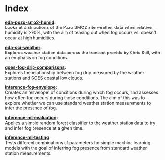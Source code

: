 # Index 

__[eda-pozo-smo2-humid](eda-pozo-smo2-humid.ipynb):__   
Looks at distributions of the Pozo SMO2 site weather data when relative humidity is >90%, with the aim of teasing out when fog occurs vs. doesn't occur at high humidities. 

__[eda-sci-weather](eda-sci-weather.ipynb):__    
Explores weather station data across the transect provide by Chris Still, with an emphasis on fog conditions.  

__[goes-fog-drip-comparisons](goes-fog-drip-comparisons.ipynb):__    
Explores the relationship between fog drip measured by the weather stations and GOES coastal low clouds. 

__[interence-fog-envelope](interence-fog-envelope.ipynb):__   
Creates an 'envelope' of conditions during which fog occurs, and assesses how often fog occurs during those conditions. The aim of this was to explore whether we can use standard weather station measurements to infer the presence of fog. 

__[inference-ml-evaluation](inference-ml-evaluation.ipynb):__   
Applies a simple random forest classifier to the weather station data to try and infer fog presence at a given time.  

__[inference-ml-testing](inference-ml-testing.ipynb)__   
Tests different combinations of parameters for simple machine learning models with the goal of inferring fog presence from standard weather station measurements. 